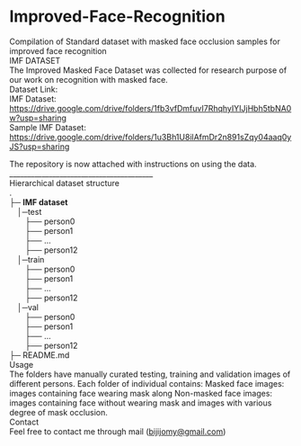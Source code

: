 # Improved-Face-Recognition
Compilation of Standard dataset with masked face occlusion samples for improved face recognition </br>
IMF DATASET</br>
The Improved Masked Face Dataset was collected for research purpose of our work on recognition with masked face.</br>
Dataset Link: </br>
IMF Dataset: https://drive.google.com/drive/folders/1fb3vfDmfuvI7RhqhyIYIJjHbh5tbNA0w?usp=sharing</br>
Sample IMF Dataset:</br>
https://drive.google.com/drive/folders/1u3Bh1U8ilAfmDr2n891sZqy04aaq0yJS?usp=sharing</br>

The repository is now attached with instructions on using the data.</br>
________________________________________</br>
Hierarchical dataset structure</br>
.</br>
├─ <b>IMF dataset</b></br>
&emsp;│─test</br>
  &emsp;&emsp;├── person0</br>
  &emsp;&emsp;├── person1</br>
  &emsp;&emsp;├── ...</br>
  &emsp;&emsp;├── person12</br>
&emsp;│─train</br>
  &emsp;&emsp;├── person0</br>
  &emsp;&emsp;├── person1</br>
  &emsp;&emsp;├── ...</br>
  &emsp;&emsp;├── person12</br>
&emsp;│─val</br>
  &emsp;&emsp;├── person0</br>
  &emsp;&emsp;├── person1</br>
  &emsp;&emsp;├── ...</br>
  &emsp;&emsp;├── person12</br>
├─ README.md</br>
Usage</br>
The folders have manually curated testing, training and validation images of different persons.  Each folder of individual contains: Masked face images: images containing face wearing mask along Non-masked face images: images containing face without wearing mask and images with various degree of mask occlusion. </br>
Contact</br>
Feel free to contact me  through mail (bijijomy@gmail.com) </br>

